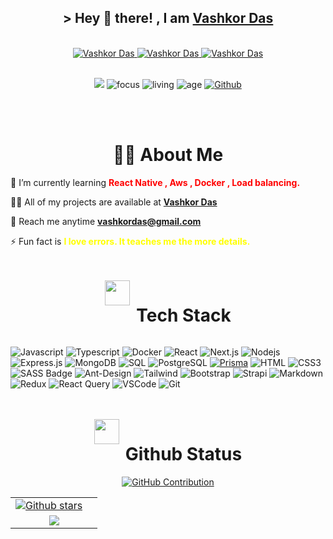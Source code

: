<!-- Intro  -->

<h2 align="center">
 > Hey 👋 there! , I am
  <b>
    <a target="_blank" href="https://vashkordas.netlify.app/">Vashkor Das</a>
  </b>   
</h2>
<br />

<div align="center">
 <a href="https://vashkordas.netlify.app/" target="blank">
  <img src="https://img.shields.io/badge/Website-DC143C?style=for-the-badge&logo=medium&logoColor=white" alt="Vashkor Das" />
 </a>
 <a href="https://www.linkedin.com/in/vashkordas/" target="_blank">
  <img src="https://img.shields.io/badge/LinkedIn-0077B5?style=for-the-badge&logo=linkedin&logoColor=white" alt="Vashkor Das"/>
 </a>
 <a href="https://facebook.com/vashkor.fb" target="_blank">
  <img src="https://img.shields.io/badge/Facebook-20BEFF?&style=for-the-badge&logo=facebook&logoColor=white" alt="Vashkor Das"  />
 </a> 
</div>
<br />

<div align="center">

[![](https://visitcount.itsvg.in/api?id=vashkor-das&icon=5&color=12)](https://visitcount.itsvg.in)
![focus](https://img.shields.io/badge/focus-Full%20Stack-brightgreen)
![living](https://img.shields.io/badge/living-Barishal-blue)
![age](https://img.shields.io/badge/Age-26-blueviolet)
[![Github](https://img.shields.io/github/followers/vashkor-das?label=Follow&style=social)](https://github.com/vashkor-das)

</div>
<br /><br />

<h1 align="center">👨‍💻 About Me</h1>

🌱 I’m currently learning <strong style="color: red"> React Native , Aws , Docker , Load balancing.</strong>

👨‍💻 All of my projects are available at <strong> <a href='https://vashkordas.netlify.app/'>Vashkor Das</a> </strong>

📧 Reach me anytime <strong> <a href="mailto:vashkordas@gmail.com" target="_blank" rel="noopener">vashkordas@gmail.com</a> </strong>

⚡ Fun fact is <strong style="color: yellow">I love errors. It teaches me the more details. </strong>

<br/>
<br/>

<div style="display: flex; justify-content: center; gap: 10px;">
  <div>  
    <img
        src="https://media2.giphy.com/media/QssGEmpkyEOhBCb7e1/giphy.gif?cid=ecf05e47a0n3gi1bfqntqmob8g9aid1oyj2wr3ds3mg700bl&rid=giphy.gif"
        width='40' />
  </div>  
  <h1>Tech Stack</h1>
</div>

![Javascript](https://img.shields.io/badge/Javascript-F0DB4F?style=for-the-badge&labelColor=black&logo=javascript&logoColor=F0DB4F)
![Typescript](https://img.shields.io/badge/Typescript-007acc?style=for-the-badge&labelColor=black&logo=typescript&logoColor=007acc)
![Docker](https://img.shields.io/badge/Docker-2496ED?style=for-the-badge&labelColor=black&logo=docker&logoColor=2496ED)
![React](https://img.shields.io/badge/-React-61DBFB?style=for-the-badge&labelColor=black&logo=react&logoColor=61DBFB)
![Next.js](https://img.shields.io/badge/next.js-000000?style=for-the-badge&logo=nextdotjs&logoColor=white)
![Nodejs](https://img.shields.io/badge/Nodejs-3C873A?style=for-the-badge&labelColor=black&logo=node.js&logoColor=3C873A)
![Express.js](https://img.shields.io/badge/Express.js-000000?style=for-the-badge&logo=express&logoColor=white)
![MongoDB](https://img.shields.io/badge/MongoDB-4EA94B?style=for-the-badge&logo=mongodb&logoColor=white)
![SQL](https://img.shields.io/badge/SQL-003B57?style=for-the-badge&labelColor=333&logo=sql&logoColor=003B57)
![PostgreSQL](https://img.shields.io/badge/PostgreSQL-336791?style=for-the-badge&labelColor=000&logo=postgresql&logoColor=336791)
[![Prisma](https://img.shields.io/badge/Prisma-2D3748?style=for-the-badge&labelColor=000&logo=prisma&logoColor=3C873A)](https://www.prisma.io/)
![HTML](https://img.shields.io/badge/HTML5-E34F26?style=for-the-badge&logo=html5&logoColor=white)
![CSS3](https://img.shields.io/badge/CSS3-1572B6?style=for-the-badge&logo=css3&logoColor=white)
![SASS Badge](https://img.shields.io/badge/Sass-CC6699?style=for-the-badge&logo=sass&logoColor=white)
![Ant-Design](https://img.shields.io/badge/AntDesign-0170FE?style=for-the-badge&logo=antdesign&logoColor=white)
![Tailwind](https://img.shields.io/badge/Tailwind_CSS-092749?style=for-the-badge&logo=tailwindcss&logoColor=06B6D4&labelColor=000000)
![Bootstrap](https://img.shields.io/badge/Bootstrap-563D7C?style=for-the-badge&logo=bootstrap&logoColor=white)
![Strapi](https://img.shields.io/badge/strapi-2E7EEA?style=for-the-badge&logo=strapi&logoColor=white)
![Markdown](https://img.shields.io/badge/Markdown-000000?style=for-the-badge&logo=markdown&logoColor=white)
![Redux](https://img.shields.io/badge/Redux-593D88?style=for-the-badge&logo=redux&logoColor=white)
![React Query](https://img.shields.io/badge/-React_Query-FF4154?style=for-the-badge&logo=react%20query&logoColor=white)
![VSCode](https://img.shields.io/badge/Visual_Studio-0078d7?style=for-the-badge&logo=visual%20studio&logoColor=white)
![Git](https://img.shields.io/badge/Git-F05032?style=for-the-badge&logo=git&logoColor=white)

<br/>
<br/>

<div style="display: flex; justify-content: center; gap: 10px;">
    <div>
      <img src="https://github.blog/wp-content/uploads/2020/09/github-stars-logo_Color.png" width="40"/>
    </div>
    <h1>Github Status</h1>
</div>

<div align="center">
  <a href="https://github.com/vashkor-das">
    <img src="https://github-profile-summary-cards.vercel.app/api/cards/profile-details?username=vashkor-das&theme=radical" alt="GitHub Contribution"/>
  </a>
</div>

<table align="center">
    <tr>
        <td>
            <a href="https://github.com/vashkor-das"><img alt="Github stars" src="https://denvercoder1-github-readme-stats.vercel.app/api?username=vashkor-das&show_icons=true&count_private=true&theme=radical&border_color=7F3FBF&bg_color=0D1117&title_color=F85D7F&icon_color=F8D866"/></a>
        </td>
        <td>
          <img alt="" src="https://github-readme-stats.vercel.app/api/top-langs/?username=vashkor-das&layout=donut&theme=radical&count_private=true&hide=html,css,scss,python">
        </td>
    </tr>
    <tr>
        <td colspan="2" align="center"><img align="center"
                src="https://github-readme-streak-stats.herokuapp.com?user=vashkor-das&theme=radical&hide_border=true">
        </td>
    </tr>
</table>

